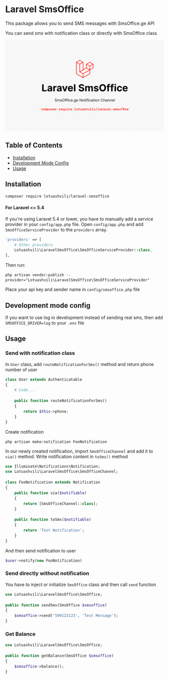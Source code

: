 # Laravel SmsOffice

This package allows you to send SMS messages with SmsOffice.ge API

You can send sms with notification class or directly with SmsOffice class 

![Laravel SmsOffice](cover.png)

## Table of Contents

- [Installation](#installation)
- [Development Mode Config](#development-mode-config)
- [Usage](#usage)

## Installation

```
composer require lotuashvili/laravel-smsoffice
```

#### For Laravel <= 5.4

If you're using Laravel 5.4 or lower, you have to manually add a service provider in your `config/app.php` file.
Open `config/app.php` and add `SmsOfficeServiceProvider` to the `providers` array.

```php
'providers' => [
    # Other providers
    Lotuashvili\LaravelSmsOffice\SmsOfficeServiceProvider::class,
],
```

Then run:

```
php artisan vendor:publish --provider="Lotuashvili\LaravelSmsOffice\SmsOfficeServiceProvider"
```

Place your api key and sender name in `config/smsoffice.php` file

## Development mode config

If you want to use log in development instead of sending real sms, then add `SMSOFFICE_DRIVER=log` to your `.env` file

## Usage

### Send with notification class

In `User` class, add `routeNotificationForSms()` method and return phone number of user

```php
class User extends Authenticatable
{
    # Code...

    public function routeNotificationForSms()
    {
        return $this->phone;
    }
}
```

Create notification

```
php artisan make:notification FooNotification
```

In our newly created notification, import `SmsOfficeChannel` and add it to `via()` method. Write notification content in `toSms()` method

```php
use Illuminate\Notifications\Notification;
use Lotuashvili\LaravelSmsOffice\SmsOfficeChannel;

class FooNotification extends Notification
{
    public function via($notifiable)
    {
        return [SmsOfficeChannel::class];
    }
    
    public function toSms($notifiable)
    {
        return 'Test Notification';
    }
}
```

And then send notification to user

```php
$user->notify(new FooNotification)
```

### Send directly without notification

You have to inject or initialize `SmsOffice` class and then call `send` function

```php
use Lotuashvili\LaravelSmsOffice\SmsOffice;

public function sendSms(SmsOffice $smsoffice)
{
    $smsoffice->send('599123123', 'Test Message');
}
```

### Get Balance

```php
use Lotuashvili\LaravelSmsOffice\SmsOffice;

public function getBalance(SmsOffice $smsoffice)
{
    $smsoffice->balance();
}
```
